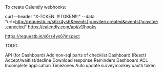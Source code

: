 To create Calendly webhooks:

curl --header "X-TOKEN: !!!TOKEN!!!" --data "url=http://requestb.in/s6rz4ys6&events[]=invitee.created&events[]=invitee.canceled" https://calendly.com/api/v1/hooks

https://requestb.in/s6rz4ys6?inspect


TODO:

API (for Dashboard)
  Add non-sql parts of checklist
Dashboard (React)
Accept/waitlist/decline
Download response
Reminders
Dashboard ACL
Incomplete application
Timezones
Auto update surveymonkey oauth token
